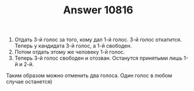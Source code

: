 ﻿---
title: "Answer 10816"
se.owner.user_id: 15479
se.owner.display_name: "Suvitruf - Andrei Apanasik"
se.owner.link: "https://ru.meta.stackoverflow.com/users/15479/suvitruf-andrei-apanasik"
se.answer_id: 10816
se.question_id: 10815
se.post_type: answer
se.is_accepted: True
---
<ol>
<li>Отдать 3-й голос за того, кому дал 1-й голос. 3-й голос откатится. Теперь у кандидата 3-й голос, а 1-й свободен.</li>
<li>Потом отдать этому же человеку 1-й голос.</li>
<li>Теперь 3-й голос свободен и отозван. Останутся принятыми лишь 1-й и 2-й.</li>
</ol>
<p>Таким образом можно отменить два голоса. Один голос в любом случае останется)</p>
